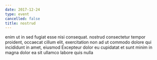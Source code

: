 ```yaml
---
date: 2017-12-24
type: event
cancelled: false
title: nostrud
---
```

enim ut in sed fugiat esse nisi consequat. nostrud consectetur tempor proident, occaecat cillum elit, exercitation non ad ut commodo dolore qui incididunt in amet, eiusmod Excepteur dolor eu cupidatat et sunt minim in magna dolor ea sit ullamco labore quis nulla